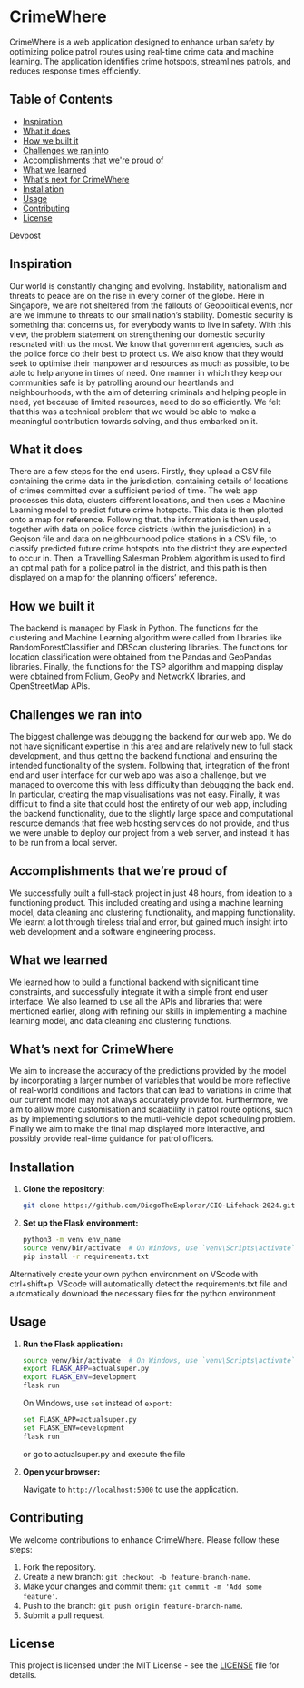 # CrimeWhere

CrimeWhere is a web application designed to enhance urban safety by optimizing police patrol routes using real-time crime data and machine learning. The application identifies crime hotspots, streamlines patrols, and reduces response times efficiently.

## Table of Contents

- [Inspiration](#inspiration)
- [What it does](#what-it-does)
- [How we built it](#how-we-built-it)
- [Challenges we ran into](#challenges-we-ran-into)
- [Accomplishments that we're proud of](#accomplishments-that-were-proud-of)
- [What we learned](#what-we-learned)
- [What's next for CrimeWhere](#whats-next-for-crimewhere)
- [Installation](#installation)
- [Usage](#usage)
- [Contributing](#contributing)
- [License](#license)

Devpost

## Inspiration
Our world is constantly changing and evolving. Instability, nationalism and threats to peace are on the rise in every corner of the globe. Here in Singapore, we are not sheltered from the fallouts of Geopolitical events, nor are we immune to threats to our small nation’s stability. Domestic security is something that concerns us, for everybody wants to live in safety. With this view, the problem statement on strengthening our domestic security resonated with us the most. We know that government agencies, such as the police force do their best to protect us. We also know that they would seek to optimise their manpower and resources as much as possible, to be able to help anyone in times of need. One manner in which they keep our communities safe is by patrolling around our heartlands and neighbourhoods, with the aim of deterring criminals and helping people in need, yet because of limited resources, need to do so efficiently. We felt that this was a technical problem that we would be able to make a meaningful contribution towards solving, and thus embarked on it.

## What it does 
There are a few steps for the end users. Firstly, they upload a CSV file containing the crime data in the jurisdiction, containing details of locations of crimes committed over a sufficient period of time. The web app processes this data, clusters different locations, and then uses a Machine Learning model to predict future crime hotspots. This data is then plotted onto a map for reference. Following that. the information is then used, together with data on police force districts (within the jurisdiction) in a Geojson file and data on neighbourhood police stations in a CSV file, to classify predicted future crime hotspots into the district they are expected to occur in. Then, a Travelling Salesman Problem algorithm is used to find an optimal path for a police patrol in the district, and this path is then displayed on a map for the planning officers’ reference.

## How we built it
The backend is managed by Flask in Python. The functions for the clustering and Machine Learning algorithm were called from libraries like RandomForestClassifier and DBScan clustering libraries. The functions for location classification were obtained from the Pandas and GeoPandas libraries. Finally, the functions for the TSP algorithm and mapping display were obtained from Folium, GeoPy and NetworkX libraries, and OpenStreetMap APIs.

## Challenges we ran into
The biggest challenge was debugging the backend for our web app. We do not have significant expertise in this area and are relatively new to full stack development, and thus getting the backend functional and ensuring the intended functionality of the system. Following that, integration of the front end and user interface for our web app was also a challenge, but we managed to overcome this with less difficulty than debugging the back end. In particular, creating the map visualisations was not easy. Finally, it was difficult to find a site that could host the entirety of our web app, including the backend functionality, due to the slightly large space and computational resource demands that free web hosting services do not provide, and thus we were unable to deploy our project from a web server, and instead it has to be run from a local server.

## Accomplishments that we’re proud of
We successfully built a full-stack project in just 48 hours, from ideation to a functioning product. This included creating and using a machine learning model, data cleaning and clustering functionality, and mapping functionality. We learnt a lot through tireless trial and error, but gained much insight into web development and a software engineering process.

## What we learned
We learned how to build a functional backend with significant time constraints, and successfully integrate it with a simple front end user interface. We also learned to use all the APIs and libraries that were mentioned earlier, along with refining our skills in implementing a machine learning model, and data cleaning and clustering functions.

## What’s next for CrimeWhere
We aim to increase the accuracy of the predictions provided by the model by incorporating a larger number of variables that would be more reflective of real-world conditions and factors that can lead to variations in crime that our current model may not always accurately provide for. Furthermore, we aim to allow more customisation and scalability in patrol route options, such as by implementing solutions to the mutli-vehicle depot scheduling problem. Finally we aim to make the final map displayed more interactive, and possibly provide real-time guidance for patrol officers.

## Installation

1. **Clone the repository:**

   ```bash
   git clone https://github.com/DiegoTheExplorar/CIO-Lifehack-2024.git
   ```

2. **Set up the Flask environment:**

   ```bash
   python3 -m venv env_name
   source venv/bin/activate  # On Windows, use `venv\Scripts\activate`
   pip install -r requirements.txt
   ```
Alternatively create your own python environment on VScode with ctrl+shift+p. VScode will automatically detect the requirements.txt file and automatically download the necessary files for the python environment

## Usage

1. **Run the Flask application:**

   ```bash
   source venv/bin/activate  # On Windows, use `venv\Scripts\activate`
   export FLASK_APP=actualsuper.py
   export FLASK_ENV=development
   flask run
   ```
   
   On Windows, use `set` instead of `export`:

   ```bash
   set FLASK_APP=actualsuper.py
   set FLASK_ENV=development
   flask run
   ```
   or go to actualsuper.py and execute the file
   
3. **Open your browser:**

   Navigate to `http://localhost:5000` to use the application.

## Contributing

We welcome contributions to enhance CrimeWhere. Please follow these steps:

1. Fork the repository.
2. Create a new branch: `git checkout -b feature-branch-name`.
3. Make your changes and commit them: `git commit -m 'Add some feature'`.
4. Push to the branch: `git push origin feature-branch-name`.
5. Submit a pull request.

## License

This project is licensed under the MIT License - see the [LICENSE](LICENSE) file for details.
